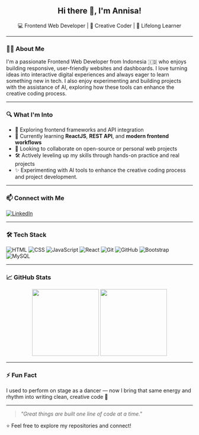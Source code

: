 <h2 align="center">Hi there 👋, I'm Annisa!</h2>
<p align="center">💻 Frontend Web Developer | 🎨 Creative Coder | 🌱 Lifelong Learner</p>

---

### 🙋‍♀️ About Me
I'm a passionate Frontend Web Developer from Indonesia 🇮🇩 who enjoys building responsive, user-friendly websites and dashboards. I love turning ideas into interactive digital experiences and always eager to learn something new in tech. I also enjoy experimenting and building projects with the assistance of AI, exploring how these tools can enhance the creative coding process.

---

### 🔍 What I'm Into
- 👀 Exploring frontend frameworks and API integration  
- 🌱 Currently learning **ReactJS**, **REST API**, and **modern frontend workflows**
- 💞️ Looking to collaborate on open-source or personal web projects
- 🛠 Actively leveling up my skills through hands-on practice and real projects
- ✨ Experimenting with AI tools to enhance the creative coding process and project development.

---

### 📫 Connect with Me
[![LinkedIn](https://img.shields.io/badge/LinkedIn-Annisa-blue?logo=linkedin&style=flat-square)](https://www.linkedin.com/in/annisa1202)

---

### 🛠 Tech Stack
![HTML](https://img.shields.io/badge/HTML-E34F26?style=flat-square&logo=html5&logoColor=white)
![CSS](https://img.shields.io/badge/CSS-1572B6?style=flat-square&logo=css3&logoColor=white)
![JavaScript](https://img.shields.io/badge/JavaScript-F7DF1E?style=flat-square&logo=javascript&logoColor=black)
![React](https://img.shields.io/badge/React-20232A?style=flat-square&logo=react&logoColor=61DAFB)
![Git](https://img.shields.io/badge/Git-F05032?style=flat-square&logo=git&logoColor=white)
![GitHub](https://img.shields.io/badge/GitHub-181717?style=flat-square&logo=github)
![Bootstrap](https://img.shields.io/badge/Bootstrap-563D7C?style=flat-square&logo=bootstrap&logoColor=white)
![MySQL](https://img.shields.io/badge/MySQL-00758F?style=flat-square&logo=mysql&logoColor=white)

---

### 📈 GitHub Stats

<p align="center">
  <img src="https://github-readme-stats.vercel.app/api?username=AnnisaCode&show_icons=true&theme=tokyonight" height="180"/>
  <img src="https://github-readme-stats.vercel.app/api/top-langs/?username=AnnisaCode&layout=compact&theme=tokyonight" height="180"/>
</p>

---

### ⚡ Fun Fact
I used to perform on stage as a dancer — now I bring that same energy and rhythm into writing clean, creative code 💃

---

> *"Great things are built one line of code at a time."*

⭐ Feel free to explore my repositories and connect!
